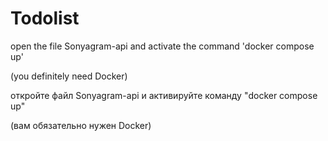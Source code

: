 # Todolist

open the file Sonyagram-api and activate the command 'docker compose up'

(you definitely need Docker)

откройте файл Sonyagram-api и активируйте команду "docker compose up"

(вам обязательно нужен Docker)
